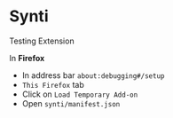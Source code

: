 # Synti

Testing Extension


In **Firefox**


- In address bar `about:debugging#/setup`
- `This Firefox` tab
- Click on `Load Temporary Add-on`
- Open `synti/manifest.json`
